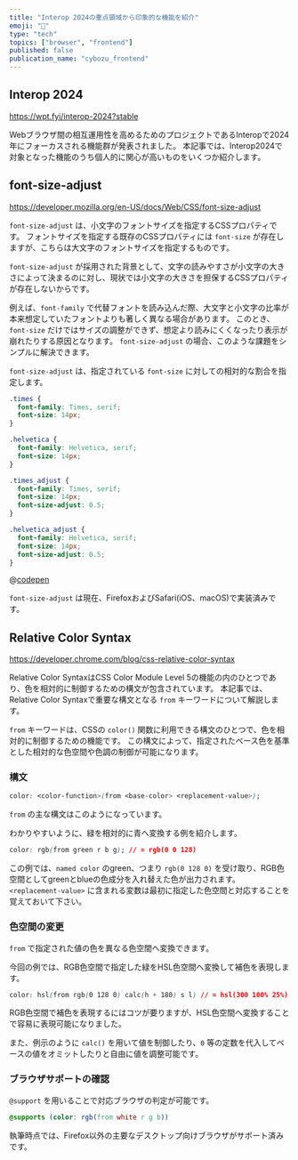 ```yaml
---
title: "Interop 2024の重点領域から印象的な機能を紹介"
emoji: "🌲"
type: "tech"
topics: ["browser", "frontend"]
published: false
publication_name: "cybozu_frontend"
---
```


## Interop 2024

https://wpt.fyi/interop-2024?stable

Webブラウザ間の相互運用性を高めるためのプロジェクトであるInteropで2024年にフォーカスされる機能群が発表されました。
本記事では、Interop2024で対象となった機能のうち個人的に関心が高いものをいくつか紹介します。

## font-size-adjust

https://developer.mozilla.org/en-US/docs/Web/CSS/font-size-adjust

`font-size-adjust` は、小文字のフォントサイズを指定するCSSプロパティです。
フォントサイズを指定する既存のCSSプロパティには `font-size` が存在しますが、こちらは大文字のフォントサイズを指定するものです。

`font-size-adjust` が採用された背景として、文字の読みやすさが小文字の大きさによって決まるのに対し、現状では小文字の大きさを担保するCSSプロパティが存在しないからです。

例えば、`font-family` で代替フォントを読み込んだ際、大文字と小文字の比率が本来想定していたフォントよりも著しく異なる場合があります。
このとき、`font-size` だけではサイズの調整ができず、想定より読みにくくなったり表示が崩れたりする原因となります。
`font-size-adjust` の場合、このような課題をシンプルに解決できます。

`font-size-adjust` は、指定されている `font-size` に対しての相対的な割合を指定します。

```css
.times {
  font-family: Times, serif;
  font-size: 14px;
}

.helvetica {
  font-family: Helvetica, serif;
  font-size: 14px;  
}

.times_adjust {
  font-family: Times, serif;
  font-size: 14px;
  font-size-adjust: 0.5;
}

.helvetica_adjust {
  font-family: Helvetica, serif;
  font-size: 14px;
  font-size-adjust: 0.5;
}
```

@[codepen](https://codepen.io/b4h0-c4t/pen/vYPbXQo)

`font-size-adjust` は現在、FirefoxおよびSafari(iOS、macOS)で実装済みです。

## Relative Color Syntax

https://developer.chrome.com/blog/css-relative-color-syntax

Relative Color SyntaxはCSS Color Module Level 5の機能の内のひとつであり、色を相対的に制御するための構文が包含されています。
本記事では、Relative Color Syntaxで重要な構文となる `from` キーワードについて解説します。

`from` キーワードは、CSSの `color()` 関数に利用できる構文のひとつで、色を相対的に制御するための機能です。
この構文によって、指定されたベース色を基準とした相対的な色空間や色調の制御が可能になります。

### 構文

```css
color: <color-function>(from <base-color> <replacement-value>);
```

`from` の主な構文はこのようになっています。

わかりやすいように、緑を相対的に青へ変換する例を紹介します。

```css
color: rgb(from green r b g); // = rgb(0 0 128)
```

この例では、`named color` のgreen、つまり `rgb(0 128 0)` を受け取り、RGB色空間としてgreenとblueの色成分を入れ替えた色が出力されます。
`<replacement-value>` に含まれる変数は最初に指定した色空間と対応することを覚えておいて下さい。

### 色空間の変更

`from` で指定された値の色を異なる色空間へ変換できます。

今回の例では、RGB色空間で指定した緑をHSL色空間へ変換して補色を表現します。

```css
color: hsl(from rgb(0 128 0) calc(h + 180) s l) // = hsl(300 100% 25%)
```

RGB色空間で補色を表現するにはコツが要りますが、HSL色空間へ変換することで容易に表現可能になりました。

また、例示のように `calc()` を用いて値を制御したり、`0` 等の定数を代入してベースの値をオミットしたりと自由に値を調整可能です。

### ブラウザサポートの確認

`@support` を用いることで対応ブラウザの判定が可能です。

```css
@supports (color: rgb(from white r g b))
```

執筆時点では、Firefox以外の主要なデスクトップ向けブラウザがサポート済みです。